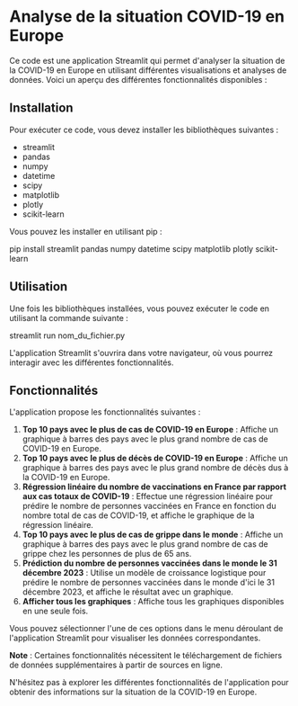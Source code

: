 # Analyse de la situation COVID-19 en Europe

Ce code est une application Streamlit qui permet d'analyser la situation de la COVID-19 en Europe en utilisant différentes visualisations et analyses de données. Voici un aperçu des différentes fonctionnalités disponibles :

## Installation

Pour exécuter ce code, vous devez installer les bibliothèques suivantes :

- streamlit
- pandas
- numpy
- datetime
- scipy
- matplotlib
- plotly
- scikit-learn

Vous pouvez les installer en utilisant pip :

pip install streamlit pandas numpy datetime scipy matplotlib plotly scikit-learn


## Utilisation

Une fois les bibliothèques installées, vous pouvez exécuter le code en utilisant la commande suivante :


streamlit run nom_du_fichier.py


L'application Streamlit s'ouvrira dans votre navigateur, où vous pourrez interagir avec les différentes fonctionnalités.

## Fonctionnalités

L'application propose les fonctionnalités suivantes :

1. **Top 10 pays avec le plus de cas de COVID-19 en Europe** : Affiche un graphique à barres des pays avec le plus grand nombre de cas de COVID-19 en Europe.
2. **Top 10 pays avec le plus de décès de COVID-19 en Europe** : Affiche un graphique à barres des pays avec le plus grand nombre de décès dus à la COVID-19 en Europe.
3. **Régression linéaire du nombre de vaccinations en France par rapport aux cas totaux de COVID-19** : Effectue une régression linéaire pour prédire le nombre de personnes vaccinées en France en fonction du nombre total de cas de COVID-19, et affiche le graphique de la régression linéaire.
4. **Top 10 pays avec le plus de cas de grippe dans le monde** : Affiche un graphique à barres des pays avec le plus grand nombre de cas de grippe chez les personnes de plus de 65 ans.
5. **Prédiction du nombre de personnes vaccinées dans le monde le 31 décembre 2023** : Utilise un modèle de croissance logistique pour prédire le nombre de personnes vaccinées dans le monde d'ici le 31 décembre 2023, et affiche le résultat avec un graphique.
6. **Afficher tous les graphiques** : Affiche tous les graphiques disponibles en une seule fois.

Vous pouvez sélectionner l'une de ces options dans le menu déroulant de l'application Streamlit pour visualiser les données correspondantes.

**Note** : Certaines fonctionnalités nécessitent le téléchargement de fichiers de données supplémentaires à partir de sources en ligne.

N'hésitez pas à explorer les différentes fonctionnalités de l'application pour obtenir des informations sur la situation de la COVID-19 en Europe.

